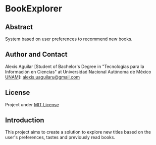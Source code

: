 # BookExplorer

## Abstract
System based on user preferences to recommend new books.

## Author and Contact
Alexis Aguilar [Student of Bachelor's Degree in "Tecnologías para la Información en Ciencias" at Universidad Nacional Autónoma de México [UNAM](https://www.unam.mx/)]: alexis.uaguilaru@gmail.com 

## License
Project under [MIT License](LICENSE)

## Introduction
This project aims to create a solution to explore new titles based on the user's preferences, tastes and previously read books. 